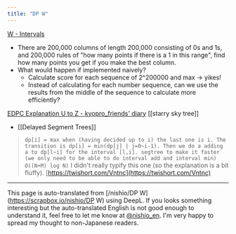 ```yaml
---
title: "DP W"
---
```


[W - Intervals](https://atcoder.jp/contests/dp/tasks/dp_w)
- There are 200,000 columns of length 200,000 consisting of 0s and 1s, and 200,000 rules of "how many points if there is a 1 in this range", find how many points you get if you make the best column.
- What would happen if implemented naively?
    - Calculate score for each sequence of 2^200000 and max -> yikes!
    - Instead of calculating for each number sequence, can we use the results from the middle of the sequence to calculate more efficiently?

[EDPC Explanation U to Z - kyopro_friends' diary](https://kyopro-friends.hatenablog.com/entry/2019/01/12/231106)
[[starry sky tree]]
- [[Delayed Segment Trees]]

> `dp[i] = max when (having decided up to i) the last one is i. The transition is dp[i] = min(dp[j] | j=0~i-1). Then we do a adding a to dp[l~i] for the interval [l,i]. segtree to make it faster (we only need to be able to do interval add and interval min) O((N+M) log N)`
>  I didn't really typify this one (so the explanation is a bit fluffy).
[https://twishort.com/Vntnc](https://twishort.com/Vntnc)

---
This page is auto-translated from [/nishio/DP W](https://scrapbox.io/nishio/DP W) using DeepL. If you looks something interesting but the auto-translated English is not good enough to understand it, feel free to let me know at [@nishio_en](https://twitter.com/nishio_en). I'm very happy to spread my thought to non-Japanese readers.
